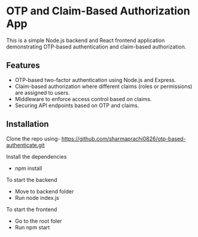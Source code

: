 # OTP and Claim-Based Authorization App

This is a simple Node.js backend and React frontend application demonstrating OTP-based authentication and claim-based authorization.

## Features

- OTP-based two-factor authentication using Node.js and Express.
- Claim-based authorization where different claims (roles or permissions) are assigned to users.
- Middleware to enforce access control based on claims.
- Securing API endpoints based on OTP and claims.

## Installation

Clone the repo using- https://github.com/sharmaprachi0826/otp-based-authenticate.git

Install the dependencies
- npm install

To start the backend
- Move to backend folder
- Run node index.js

To start the frontend
- Go to the root foler
- Run npm start
